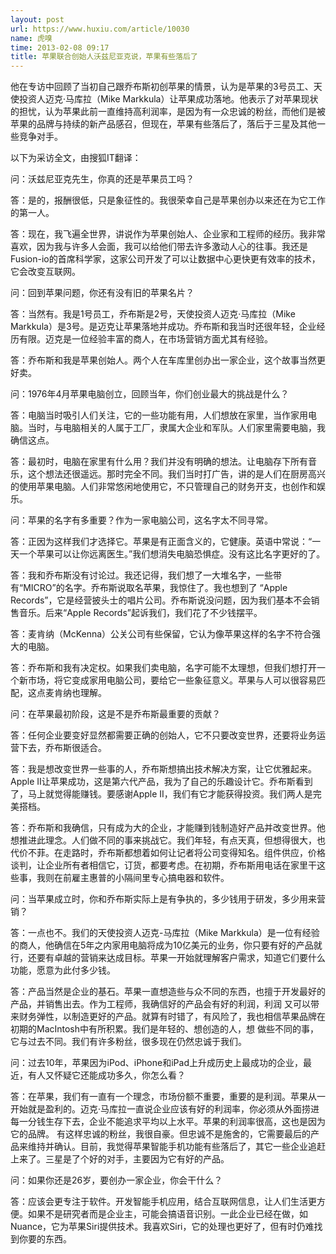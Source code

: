 ```yaml
---
layout: post
url: https://www.huxiu.com/article/10030
name: 虎嗅
time: 2013-02-08 09:17
title: 苹果联合创始人沃兹尼亚克说，苹果有些落后了
---
```

他在专访中回顾了当初自己跟乔布斯初创苹果的情景，认为是苹果的3号员工、天使投资人迈克·马库拉（Mike Markkula）让苹果成功落地。他表示了对苹果现状的担忧，认为苹果此前一直维持高利润率，是因为有一众忠诚的粉丝，而他们是被苹果的品牌与持续的新产品感召，但现在，苹果有些落后了，落后于三星及其他一些竞争对手。

以下为采访全文，由搜狐IT翻译：

问：沃兹尼亚克先生，你真的还是苹果员工吗？

答：是的，报酬很低，只是象征性的。我很荣幸自己是苹果创办以来还在为它工作的第一人。

答：现在，我飞遍全世界，讲说作为苹果创始人、企业家和工程师的经历。我非常喜欢，因为我与许多人会面，我可以给他们带去许多激动人心的往事。我还是Fusion-io的首席科学家，这家公司开发了可以让数据中心更快更有效率的技术，它会改变互联网。

问：回到苹果问题，你还有没有旧的苹果名片？

答：当然有。我是1号员工，乔布斯是2号，天使投资人迈克·马库拉（Mike Markkula）是3号。是迈克让苹果落地并成功。乔布斯和我当时还很年轻，企业经历有限。迈克是一位经验丰富的商人，在市场营销方面尤其有经验。

答：乔布斯和我是苹果创始人。两个人在车库里创办出一家企业，这个故事当然更好卖。

问：1976年4月苹果电脑创立，回顾当年，你们创业最大的挑战是什么？

答：电脑当时吸引人们关注，它的一些功能有用，人们想放在家里，当作家用电脑。当时，与电脑相关的人属于工厂，隶属大企业和军队。人们家里需要电脑，我确信这点。

答：最初时，电脑在家里有什么用？我们并没有明确的想法。让电脑存下所有音乐，这个想法还很遥远。那时完全不同。我们当时打广告，讲的是人们在厨房高兴的使用苹果电脑。人们非常悠闲地使用它，不只管理自己的财务开支，也创作和娱乐。

问：苹果的名字有多重要？作为一家电脑公司，这名字太不同寻常。

答：正因为这样我们才选择它。苹果是有正面含义的，它健康。英语中常说：“一天一个苹果可以让你远离医生。”我们想消失电脑恐惧症。没有这比名字更好的了。

答：我和乔布斯没有讨论过。我还记得，我们想了一大堆名字，一些带有“MICRO”的名字。乔布斯说取名苹果，我惊住了。我也想到了 “Apple Records”，它是经营披头士的唱片公司。乔布斯说没问题，因为我们基本不会销售音乐。后来“Apple Records”起诉我们，我们花了不少钱摆平。

答：麦肯纳（McKenna）公关公司有些保留，它认为像苹果这样的名字不符合强大的电脑。

答：乔布斯和我有决定权。如果我们卖电脑，名字可能不太理想，但我们想打开一个新市场，将它变成家用电脑公司，要给它一些象征意义。苹果与人可以很容易匹配，这点麦肯纳也理解。

问：在苹果最初阶段，这是不是乔布斯最重要的贡献？

答：任何企业要变好显然都需要正确的创始人，它不只要改变世界，还要将业务运营下去，乔布斯很适合。

答：我是想改变世界一些事的人，乔布斯想搞出技术解决方案，让它优雅起来。Apple II让苹果成功，这是第六代产品，我为了自己的乐趣设计它。乔布斯看到了，马上就觉得能赚钱。要感谢Apple II，我们有它才能获得投资。我们两人是完美搭档。

答：乔布斯和我确信，只有成为大的企业，才能赚到钱制造好产品并改变世界。他想推进此理念。人们做不同的事来挑战它。我们年轻，有点天真，但想得很大，也代价不菲。在走路时，乔布斯都想着如何让记者将公司变得知名。组件供应，价格谈判，让企业所有者相信它，订货，都要考虑。在初期，乔布斯用电话在家里干这些事，我则在前雇主惠普的小隔间里专心搞电器和软件。

问：当苹果成立时，你和乔布斯实际上是有争执的，多少钱用于研发，多少用来营销？

答：一点也不。我们的天使投资人迈克-马库拉（Mike Markkula）是一位有经验的商人，他确信在5年之内家用电脑将成为10亿美元的业务，你只要有好的产品就行，还要有卓越的营销来达成目标。苹果一开始就理解客户需求，知道它们要什么功能，愿意为此付多少钱。

答：产品当然是企业的基石。苹果一直想造些与众不同的东西，也擅于开发最好的产品，并销售出去。作为工程师，我确信好的产品会有好的利润，利润 又可以带来财务弹性，以制造更好的产品。就算有时错了，有风险了，我也相信苹果品牌在初期的MacIntosh中有所积累。我们是年轻的、想创造的人，想 做些不同的事，它与过去不同。我们有许多粉丝，很多现在仍然忠诚于我们。

问：过去10年，苹果因为iPod、iPhone和iPad上升成历史上最成功的企业，最近，有人又怀疑它还能成功多久，你怎么看？

答：在苹果，我们有一直有一个理念，市场份额不重要，重要的是利润。苹果从一开始就是盈利的。迈克·马库拉一直说企业应该有好的利润率，你必须从外面捞进每一分钱生存下去，企业不能追求平均以上水平。苹果的利润率很高，这也是因为它的品牌。 有这样忠诚的粉丝，我很自豪。但忠诚不是施舍的，它需要最后的产品来维持并确认。目前，我觉得苹果智能手机功能有些落后了，其它一些企业追赶上来了。三星是了个好的对手，主要因为它有好的产品。

问：如果你还是26岁，要创办一家企业，你会干什么？

答：应该会更专注于软件。开发智能手机应用，结合互联网信息，让人们生活更方便。如果不是研究者而是企业主，可能会搞语音识别。一此企业已经在做，如Nuance，它为苹果Siri提供技术。我喜欢Siri，它的处理也更好了，但有时仍难找到你要的东西。

